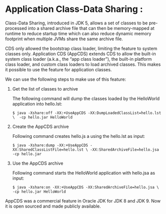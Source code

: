 # Application Class-Data Sharing : 

Class-Data Sharing, introduced in JDK 5, allows a set of classes to be pre-processed into a shared archive file that can then be memory-mapped at runtime 
to reduce startup time which can also reduce dynamic memory footprint when multiple JVMs share the same archive file.

CDS only allowed the bootstrap class loader, limiting the feature to system classes only. Application CDS (AppCDS) extends CDS to allow the built-in 
system class loader (a.k.a., the “app class loader”), the built-in platform class loader, and custom class loaders to load archived classes. 
This makes it possible to use the feature for application classes.

We can use the following steps to make use of this feature:

1. Get the list of classes to archive

    The following command will dump the classes loaded by the HelloWorld application into hello.lst:

    `$ java -Xshare:off -XX:+UseAppCDS -XX:DumpLoadedClassList=hello.lst \ 
      -cp hello.jar HelloWorld`
    
2. Create the AppCDS archive

    Following command creates hello.js a using the hello.lst as input:

    `$ java -Xshare:dump -XX:+UseAppCDS -XX:SharedClassListFile=hello.lst \
        -XX:SharedArchiveFile=hello.jsa -cp hello.jar`
    
3. Use the AppCDS archive

    Following command starts the HelloWorld application with hello.jsa as input:

    `$ java -Xshare:on -XX:+UseAppCDS -XX:SharedArchiveFile=hello.jsa \
        -cp hello.jar HelloWorld`
    
AppCDS was a commercial feature in Oracle JDK for JDK 8 and JDK 9. Now it is open sourced and made publicly available.
